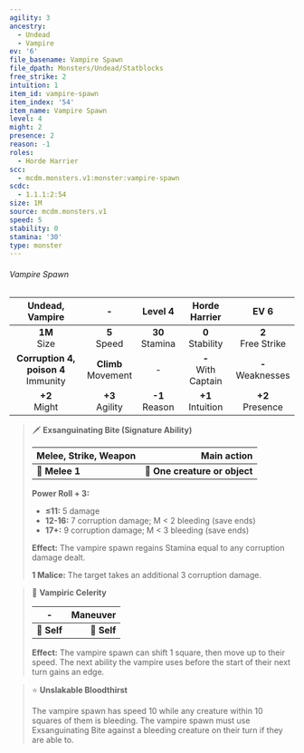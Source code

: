 ```yaml
---
agility: 3
ancestry:
  - Undead
  - Vampire
ev: '6'
file_basename: Vampire Spawn
file_dpath: Monsters/Undead/Statblocks
free_strike: 2
intuition: 1
item_id: vampire-spawn
item_index: '54'
item_name: Vampire Spawn
level: 4
might: 2
presence: 2
reason: -1
roles:
  - Horde Harrier
scc:
  - mcdm.monsters.v1:monster:vampire-spawn
scdc:
  - 1.1.1:2:54
size: 1M
source: mcdm.monsters.v1
speed: 5
stability: 0
stamina: '30'
type: monster
---
```


###### Vampire Spawn

|             Undead, Vampire              |            -            |       Level 4       |      Horde Harrier      |          EV 6          |
| :--------------------------------------: | :---------------------: | :-----------------: | :---------------------: | :--------------------: |
|             **1M**<br/> Size             |    **5**<br/> Speed     | **30**<br/> Stamina |  **0**<br/> Stability   | **2**<br/> Free Strike |
| **Corruption 4, poison 4**<br/> Immunity | **Climb**<br/> Movement |          -          | **-**<br/> With Captain | **-**<br/> Weaknesses  |
|            **+2**<br/> Might             |   **+3**<br/> Agility   | **-1**<br/> Reason  |  **+1**<br/> Intuition  |  **+2**<br/> Presence  |

<!-- -->
> 🗡 **Exsanguinating Bite (Signature Ability)**
>
> | **Melee, Strike, Weapon** |               **Main action** |
> | ------------------------- | ----------------------------: |
> | **📏 Melee 1**            | **🎯 One creature or object** |
>
> **Power Roll + 3:**
>
> - **≤11:** 5 damage
> - **12-16:** 7 corruption damage; M < 2 bleeding (save ends)
> - **17+:** 9 corruption damage; M < 3 bleeding (save ends)
>
> **Effect:** The vampire spawn regains Stamina equal to any corruption damage dealt.
>
> **1 Malice:** The target takes an additional 3 corruption damage.

<!-- -->
> 👤 **Vampiric Celerity**
>
> | **-**       | **Maneuver** |
> | ----------- | -----------: |
> | **📏 Self** |  **🎯 Self** |
>
> **Effect:** The vampire spawn can shift 1 square, then move up to their speed. The next ability the vampire uses before the start of their next turn gains an edge.

<!-- -->
> ⭐️ **Unslakable Bloodthirst**
>
> The vampire spawn has speed 10 while any creature within 10 squares of them is bleeding. The vampire spawn must use Exsanguinating Bite against a bleeding creature on their turn if they are able to.
